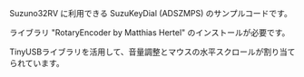 Suzuno32RV に利用できる SuzuKeyDial (ADSZMPS) のサンプルコードです。

ライブラリ "RotaryEncoder by Matthias Hertel" のインストールが必要です。

TinyUSBライブラリを活用して、音量調整とマウスの水平スクロールが割り当てられています。
